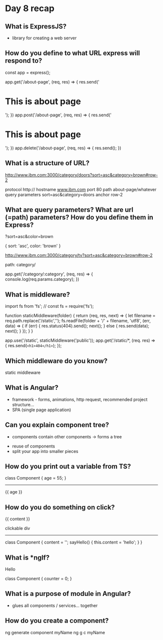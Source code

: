 # Day 8 recap

## What is ExpressJS?

- library for creating a web server












## How do you define to what URL express will respond to?

const app = express();

app.get('/about-page', (req, res) => {
  res.send('<h1>This is about page</h1>');
})
app.post('/about-page', (req, res) => {
  res.send('<h1>This is about page</h1>');
})
app.delete('/about-page', (req, res) => {
  res.send();
})








## What is a structure of URL?

http://www.ibm.com:3000/category/doors?sort=asc&category=brown#row-2

protocol http://
hostname www.ibm.com
port 80
path about-page/whatever
query parameters sort=asc&category=doors
anchor row-2








## What are query parameters? What are url (=path) parameters? How do you define them in Express?

?sort=asc&color=brown

{
  sort: 'asc',
  color: 'brown'
}

http://www.ibm.com:3000/category/tv?sort=asc&category=brown#row-2

path: category/

app.get('/category/:category', (req, res) => {
  console.log(req.params.category);
})











## What is middleware?

import fs from 'fs';  // const fs = require('fs');

function staticMiddleware(folder) {
  return (req, res, next) => {
    let filename = req.path.replace('/static','');
    fs.readFile(folder + '/' + filename, 'utf8', (err, data) => {
      if (err) {
        res.status(404).send();
        next();
      }
      else {
        res.send(data);
        next();
      }
    });
  }
}

app.use('/static', staticMiddleware('public'));
app.get('/static/*, (req. res) => {
  res.send(`<h1>404</h1>`);
});










## Which middleware do you know?

static middleware











## What is Angular?

- framework - forms, animations, http request, recommended project structure...
- SPA (single page application)












## Can you explain component tree?

- components contain other components -> forms a tree
+ reuse of components
+ split your app into smaller pieces











## How do you print out a variable from TS?

class Component {
  age = 55;
}

----------------

{{ age }}









## How do you do something on click?

{{ content }}
<div (click)="sayHello()">
  clickable div
</div>

--------------------

class Component {
  content = '';
  sayHello() {
    this.content = 'hello';
  }
}








## What is *ngIf?

<div *ngIf="counter > 10">
  Hello
</div>

class Component {
  counter = 0;
}








## What is a purpose of module in Angular?

- glues all components / services... together












## How do you create a component?

ng generate component myName
ng g c myName